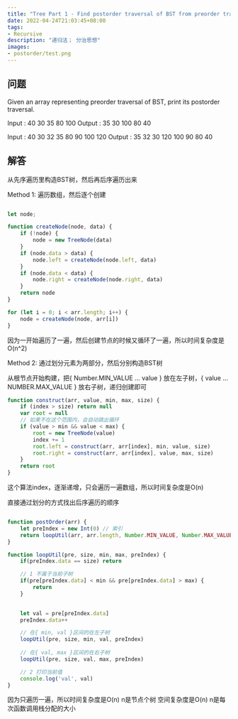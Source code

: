 ```yaml
---
title: "Tree Part 1 - Find postorder traversal of BST from preorder traversal"
date: 2022-04-24T21:03:45+08:00
tags:
- Recursive
description: "递归法； 分治思想"
images:
- postorder/test.png
---
```


## 问题

Given an array representing preorder traversal of BST, print its postorder traversal. 

Input : 40 30 35 80 100
Output : 35 30 100 80 40

Input : 40 30 32 35 80 90 100 120
Output : 35 32 30 120 100 90 80 40

## 解答

从先序遍历里构造BST树，然后再后序遍历出来

Method 1: 遍历数组，然后逐个创建

``` ts

let node;

function createNode(node, data) {
    if (!node) {
        node = new TreeNode(data)
    }
    if (node.data > data) {
        node.left = createNode(node.left, data)
    }
    if (node.data < data) {
        node.right = createNode(node.right, data)
    }
    return node
}

for (let i = 0; i < arr.length; i++) {
    node = createNode(node, arr[i])
}

```

因为一开始遍历了一遍，然后创建节点的时候又循环了一遍，所以时间复杂度是O(n^2)

Method 2:  通过划分元素为两部分，然后分别构造BST树

从根节点开始构建，把{ Number.MIN_VALUE ... value } 放在左子树，{ value ... NUMBER.MAX_VALUE } 放右子树，递归创建即可

``` ts
function construct(arr, value, min, max, size) {
    if (index > size) return null
    var root = null
    // 如果不在这个范围内，会自动跳出循环
    if (value > min && value < max) {
        root = new TreeNode(value)
        index += 1
        root.left = construct(arr, arr[index], min, value, size)
        root.right = construct(arr, arr[index], value, max, size)
    }
    return root
}

```

这个算法index，逐渐递增，只会遍历一遍数组，所以时间复杂度是O(n) 

直接通过划分的方式找出后序遍历的顺序

``` ts

function postOrder(arr) {
    let preIndex = new Int(0) // 索引
    return loopUtil(arr, arr.length, Number.MIN_VALUE, Number.MAX_VALUE, preIndex)
}

function loopUtil(pre, size, min, max, preIndex) {
    if(preIndex.data == size) return 

    // 1 不属于当前子树
    if(pre[preIndex.data] < min && pre[preIndex.data] > max) {
        return 
    }

    
    let val = pre[preIndex.data]
    preIndex.data++

    // 在{ min, val }区间的在左子树
    loopUtil(pre, size, min, val, preIndex)
    
    // 在{ val, max }区间的在右子树
    loopUtil(pre, size, val, max, preIndex)

    // 2 打印当前值
    console.log('val', val)
}

```

因为只遍历一遍，所以时间复杂度是O(n) n是节点个树
空间复杂度是O(n) n是每次函数调用栈分配的大小

